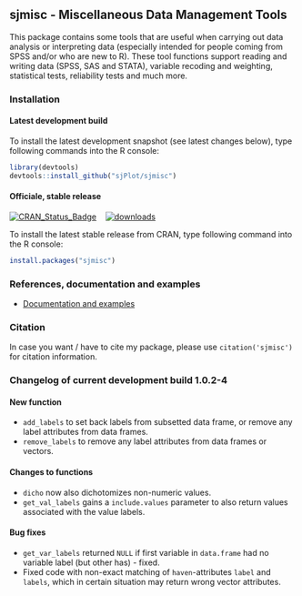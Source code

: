 sjmisc - Miscellaneous Data Management Tools
------------------------------------------------------------------------------
This package contains some tools that are useful when carrying out data analysis or interpreting data (especially intended for people coming from SPSS and/or who are new to R). These tool functions support reading and writing data (SPSS, SAS and STATA), variable recoding and weighting, statistical tests, reliability tests and much more.


### Installation

#### Latest development build

To install the latest development snapshot (see latest changes below), type following commands into the R console:

```r
library(devtools)
devtools::install_github("sjPlot/sjmisc")
```

#### Officiale, stable release
[![CRAN_Status_Badge](http://www.r-pkg.org/badges/version/sjmisc)](http://cran.r-project.org/web/packages/sjmisc)
&#160;&#160;
[![downloads](http://cranlogs.r-pkg.org/badges/sjmisc)](http://cranlogs.r-pkg.org/)

To install the latest stable release from CRAN, type following command into the R console:

```r
install.packages("sjmisc")
```

### References, documentation and examples

- [Documentation and examples](http://www.strengejacke.de/sjPlot/)


### Citation

In case you want / have to cite my package, please use `citation('sjmisc')` for citation information. 


### Changelog of current development build 1.0.2-4

#### New function
* `add_labels` to set back labels from subsetted data frame, or remove any label attributes from data frames.
* `remove_labels` to remove any label attributes from data frames or vectors.

#### Changes to functions
* `dicho` now also dichotomizes non-numeric values.
* `get_val_labels` gains a `include.values` parameter to also return values associated with the value labels.

#### Bug fixes
* `get_var_labels` returned `NULL` if first variable in `data.frame` had no variable label (but other has) - fixed.
* Fixed code with non-exact matching of `haven`-attributes `label` and `labels`, which in certain situation may return wrong vector attributes.

